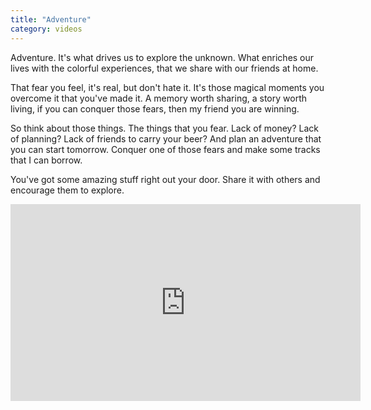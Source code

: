 ```yaml
---
title: "Adventure"
category: videos
---
```


Adventure.
It's what drives us to explore the unknown.
What enriches our lives with the colorful experiences,
that we share with our friends at home.

That fear you feel, it's real, but don't hate it.
It's those magical moments you overcome it that you've made it.
A memory worth sharing, a story worth living,
if you can conquer those fears, then my friend you are winning.

So think about those things. The things that you fear.
Lack of money? Lack of planning? Lack of friends to carry your beer?
And plan an adventure that you can start tomorrow.
Conquer one of those fears and make some tracks that I can borrow.

You've got some amazing stuff right out your door.
Share it with others and encourage them to explore.

<iframe
  width="560"
  height="315"
  src="https://www.youtube.com/embed/zIOIuHulShU"
  frameborder="0"
  allowfullscreen>
</iframe>
